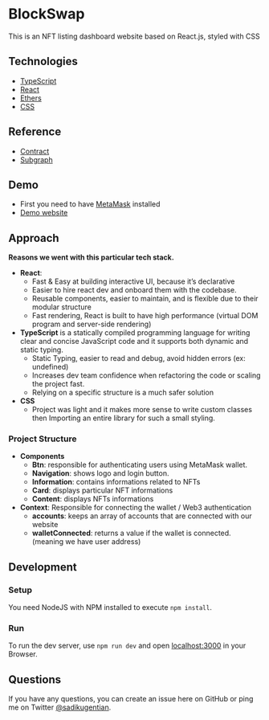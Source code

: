# BlockSwap

This is an NFT listing dashboard website based on React.js, styled with CSS

## Technologies

- [TypeScript](https://www.typescriptlang.org/)
- [React](https://reactjs.org/)
- [Ethers](https://docs.ethers.io/v5/)
- [CSS](https://developer.mozilla.org/en-US/docs/Web/CSS)

## Reference

- [Contract](https://etherscan.io/address/0x4ea67aebb61f7ff6e15e237c8b79d29c41f750fd#code) 
- [Subgraph](https://thegraph.com/hosted-service/subgraph/vince0656/brand-central?version=current) 

## Demo
- First you need to have [MetaMask](https://metamask.io) installed
- [Demo website](https://block-swap.vercel.app/)

## Approach

**Reasons we went with this particular tech stack.**

- **React**: 
    - Fast & Easy at building interactive UI, because it’s declarative
    - Easier to hire react dev and onboard them with the codebase.
    - Reusable components, easier to maintain, and is flexible due to their modular structure
    - Fast rendering, React is built to have high performance (virtual DOM program and server-side rendering)
- **TypeScript** is a statically compiled programming language for writing clear and concise JavaScript code and it supports both dynamic and static typing. 
    - Static Typing, easier to read and debug, avoid hidden errors (ex: undefined)
    - Increases dev team confidence when refactoring the code or scaling the project fast.
    - Relying on a specific structure is a much safer solution
- **CSS**
    - Project was light and it makes more sense to write custom classes then Importing an entire library for such a small styling.

### Project Structure
- **Components**
    - **Btn**: responsible for authenticating users using MetaMask wallet.
    - **Navigation**: shows logo and login button.
    - **Information**: contains informations related to NFTs
    - **Card**: displays particular NFT informations
    - **Content**: displays NFTs informations
- **Context**: Responsible for connecting the wallet / Web3 authentication
    - **accounts**: keeps an array of  accounts that are connected with our website
    - **walletConnected**: returns a value if the wallet is connected. (meaning we have user address)


## Development

### Setup

You need NodeJS with NPM installed to execute `npm install`.

### Run

To run the dev server, use `npm run dev` and open [localhost:3000](https://localhost:3000) in your Browser.

## Questions

If you have any questions, you can create an issue here on GitHub or ping me on Twitter [@sadikugentian](https://twitter.com/sadikugentian).
